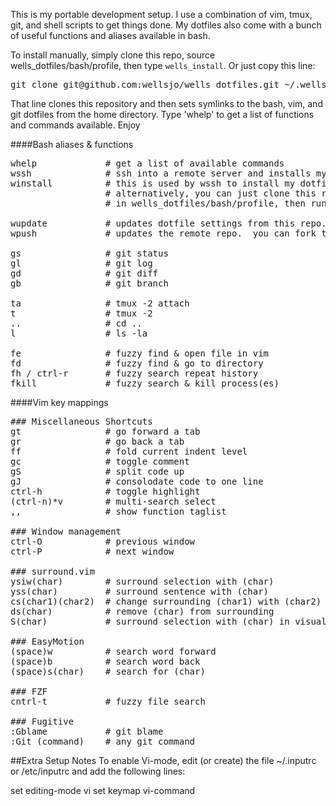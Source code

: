 This is my portable development setup.  I use a combination of vim, tmux, git, and shell scripts to get things done.  My dotfiles also come with a bunch of useful functions and aliases available in bash.

To install manually, simply clone this repo, source wells_dotfiles/bash/profile, then type ```wells_install```.  Or just copy this line:

<pre>
git clone git@github.com:wellsjo/wells_dotfiles.git ~/.wells_dotfiles && source ~/.wells_dotfiles/bash/profile && wells_install
</pre>

That line clones this repository and then sets symlinks to the bash, vim, and git dotfiles from the home directory.  Type 'whelp' to get a list of functions and commands available.  Enjoy

####Bash aliases & functions
<pre>
whelp             # get a list of available commands
wssh              # ssh into a remote server and installs my dotfile setup from this repository
winstall          # this is used by wssh to install my dotfiles upon entering a remote machine.
                  # alternatively, you can just clone this repository, source the profile located
                  # in wells_dotfiles/bash/profile, then run winstall.  This is explained above.

wupdate           # updates dotfile settings from this repo.  optionally just updates locally.
wpush             # updates the remote repo.  you can fork this and go nuts, if you'd like.

gs                # git status
gl                # git log
gd                # git diff
gb                # git branch

ta                # tmux -2 attach
t                 # tmux -2
..                # cd ..
l                 # ls -la

fe                # fuzzy find & open file in vim
fd                # fuzzy find & go to directory
fh / ctrl-r       # fuzzy search repeat history
fkill             # fuzzy search & kill process(es)
</pre>

####Vim key mappings
<pre>
### Miscellaneous Shortcuts
gt                # go forward a tab
gr                # go back a tab
ff                # fold current indent level
gc                # toggle comment
gS                # split code up
gJ                # consolodate code to one line
ctrl-h            # toggle highlight
(ctrl-n)*v        # multi-search select
,,                # show function taglist

### Window management
ctrl-O            # previous window
ctrl-P            # next window

### surround.vim
ysiw(char)        # surround selection with (char)
yss(char)         # surround sentence with (char)
cs(char1)(char2)  # change surrounding (char1) with (char2)
ds(char)          # remove (char) from surrounding
S(char)           # surround selection with (char) in visual mode

### EasyMotion
(space)w          # search word forward
(space)b          # search word back
(space)s(char)    # search for (char)

### FZF
cntrl-t           # fuzzy file search

### Fugitive
:Gblame           # git blame
:Git (command)    # any git command
</pre>

##Extra Setup Notes
To enable Vi-mode, edit (or create) the file ~/.inputrc or /etc/inputrc and add the following lines:

set editing-mode vi
set keymap vi-command
